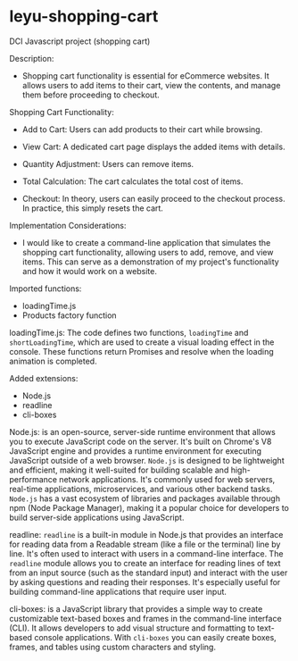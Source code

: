 # leyu-shopping-cart
DCI Javascript project (shopping cart)


Description: 
- Shopping cart functionality is essential for eCommerce websites.
  It allows users to add items to their cart, view the contents, and manage them before proceeding to checkout.

  
Shopping Cart Functionality:
- Add to Cart:
  Users can add products to their cart while browsing.
  
- View Cart:
  A dedicated cart page displays the added items with details.
  
- Quantity Adjustment:
  Users can remove items.
  
- Total Calculation:
  The cart calculates the total cost of items.
  
- Checkout:
  In theory, users can easily proceed to the checkout process.
  In practice, this simply resets the cart.


Implementation Considerations: 
- I would like to create a command-line application that simulates the shopping cart functionality,
  allowing users to add, remove, and view items. This can serve as a demonstration of my project's functionality and how it would work on a website.




Imported functions:
- loadingTime.js
- Products factory function

loadingTime.js: 
  The code defines two functions, `loadingTime` and `shortLoadingTime`, which are used to create a visual loading effect in the console. 
  These functions return Promises and resolve when the loading animation is completed.

Added extensions: 
- Node.js
- readline
- cli-boxes

Node.js:
  is an open-source, server-side runtime environment that allows you to execute JavaScript code on the server. 
  It's built on Chrome's V8 JavaScript engine and provides a runtime environment for executing JavaScript outside of a web browser. 
  `Node.js` is designed to be lightweight and efficient, making it well-suited for building scalable and high-performance network applications. 
  It's commonly used for web servers, real-time applications, microservices, and various other backend tasks. 
  `Node.js` has a vast ecosystem of libraries and packages available through npm (Node Package Manager), making it a popular choice for developers to build server-side applications using JavaScript.

readline:
  `readline` is a built-in module in Node.js that provides an interface for reading data from a Readable stream (like a file or the terminal) line by line. 
  It's often used to interact with users in a command-line interface.
  The `readline` module allows you to create an interface for reading lines of text from an input source (such as the standard input) and interact with the user by asking questions and reading their responses. 
  It's especially useful for building command-line applications that require user input.

cli-boxes: 
  is a JavaScript library that provides a simple way to create customizable text-based boxes and frames in the command-line interface (CLI). 
  It allows developers to add visual structure and formatting to text-based console applications. With `cli-boxes` you can easily create boxes, frames, and tables using custom characters and styling.


